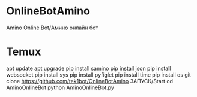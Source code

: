 # OnlineBotAmino
Amino Online Bot/Амино онлайн бот
# Temux
apt update
apt upgrade
pip install samino
pip install json
pip install websocket
pip install sys
pip install pyfiglet
pip install time
pip install os
git clone https://github.com/tek1bot/OnlineBotAmino
ЗАПУСК/Start
cd AminoOnlineBot
python AminoOnlineBot.py
